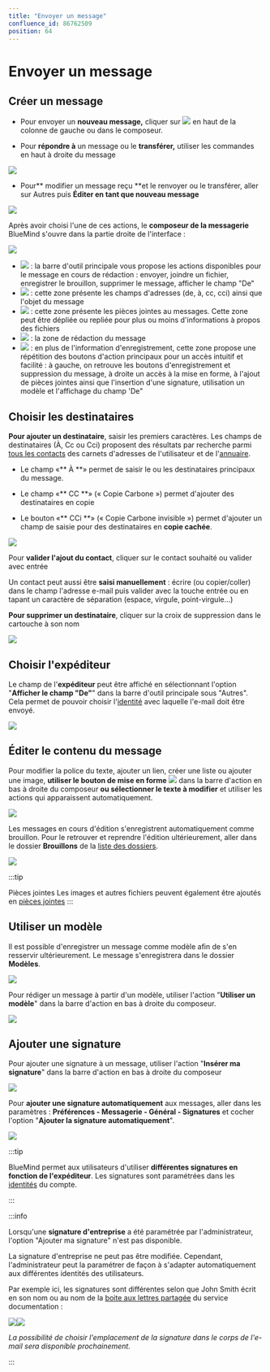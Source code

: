 ```yaml
---
title: "Envoyer un message"
confluence_id: 86762509
position: 64
---
```

# Envoyer un message


## Créer un message

- Pour envoyer un **nouveau message,** cliquer sur ![](../../attachments/86762509/86764424.png) en haut de la colonne de gauche ou dans le composeur.


- Pour **répondre à** un message ou le **transférer,** utiliser les commandes en haut à droite du message


![](../../attachments/86762509/86764423.png)


- Pour** modifier un message reçu **et le renvoyer ou le transférer, aller sur Autres puis **Éditer en tant que nouveau message**


![](../../attachments/86762509/86764422.png)


Après avoir choisi l'une de ces actions, le **composeur de la messagerie** BlueMind s'ouvre dans la partie droite de l'interface :

![](../../attachments/86762509/86764421.png)


- ![](../../attachments/86762509/86764453.png) : la barre d'outil principale vous propose les actions disponibles pour le message en cours de rédaction : envoyer, joindre un fichier, enregistrer le brouillon, supprimer le message, afficher le champ "De"
- ![](../../attachments/86762509/86764452.png) : cette zone présente les champs d'adresses (de, à, cc, cci) ainsi que l'objet du message
- ![](../../attachments/86762509/86764451.png) : cette zone présente les pièces jointes au messages. Cette zone peut être dépliée ou repliée pour plus ou moins d'informations à propos des fichiers
- ![](../../attachments/86762509/86764450.png) : la zone de rédaction du message
- ![](../../attachments/86762509/86764449.png) : en plus de l'information d'enregistrement, cette zone propose une répétition des boutons d'action principaux pour un accès intuitif et facilité : à gauche, on retrouve les boutons d'enregistrement et suppression du message, à droite un accès à la mise en forme, à l'ajout de pièces jointes ainsi que l'insertion d'une signature, utilisation un modèle et l'affichage du champ 'De"


## Choisir les destinataires

**Pour ajouter un destinataire**, saisir les premiers caractères. Les champs de destinataires (À, Cc ou Cci) proposent des résultats par recherche parmi [tous les contacts](https://forge.bluemind.net/confluence/pages/viewpage.action?pageId=86743918#id-.D%C3%A9couvrirlescontactsvBM4-Identifierlestypesdecontacts) des carnets d'adresses de l'utilisateur et de l'[annuaire](https://forge.bluemind.net/confluence/pages/viewpage.action?pageId=86744314#id-.G%C3%A9rerlescarnetsd%27adressespartag%C3%A9svBM4-Utiliserl%27Annuaireannuaire).

- Le champ «** À **» permet de saisir le ou les destinataires principaux du message.

- Le champ «** CC **» (« Copie Carbone ») permet d'ajouter des destinataires en copie
- Le bouton «** CCi **» (« Copie Carbone invisible ») permet d'ajouter un champ de saisie pour des destinataires en **copie cachée**.


![](../../attachments/86762509/86764420.png)


Pour **valider l'ajout du contact**, cliquer sur le contact souhaité ou valider avec entrée


Un contact peut aussi être **saisi manuellement** : écrire (ou copier/coller) dans le champ l'adresse e-mail puis valider avec la touche entrée ou en tapant un caractère de séparation (espace, virgule, point-virgule...)


**Pour supprimer un destinataire**, cliquer sur la croix de suppression dans le cartouche à son nom

![](../../attachments/86762509/86764419.png)

## Choisir l'expéditeur

Le champ de l'**expéditeur** peut être affiché en sélectionnant l'option "**Afficher le champ "De"**" dans la barre d'outil principale sous "Autres". Cela permet de pouvoir choisir l'[identité](/Guide_de_l_utilisateur/La_messagerie_4.7/Gérer_les_identités_du_compte/) avec laquelle l'e-mail doit être envoyé.


![](../../attachments/86762509/86764418.png)


## Éditer le contenu du message


Pour modifier la police du texte, ajouter un lien, créer une liste ou ajouter une image, **utiliser le bouton de mise en forme** ![](../../attachments/86762509/86764409.png) dans la barre d'action en bas à droite du composeur **ou sélectionner le texte à modifier** et utiliser les actions qui apparaissent automatiquement.

![](../../attachments/86762509/86764417.png)


Les messages en cours d'édition s'enregistrent automatiquement comme brouillon. Pour le retrouver et reprendre l'édition ultérieurement, aller dans le dossier **Brouillons** de la [liste des dossiers](/Guide_de_l_utilisateur/La_messagerie_4.7/Organiser_les_dossiers/).

![](../../attachments/86762509/86764416.png)


:::tip

Pièces jointes
Les images et autres fichiers peuvent également être ajoutés en [pièces jointes](/Guide_de_l_utilisateur/La_messagerie_4.7/Ajouter_des_pièces_jointes/)
:::

## Utiliser un modèle

Il est possible d'enregistrer un message comme modèle afin de s'en resservir ultérieurement. Le message s'enregistrera dans le dossier **Modèles**.

![](../../attachments/86762509/86764415.png)


Pour rédiger un message à partir d'un modèle, utiliser l'action "**Utiliser un modèle**" dans la barre d'action en bas à droite du composeur.

![](../../attachments/86762509/86764414.png)


## Ajouter une signature

Pour ajouter une signature à un message, utiliser l'action "**Insérer ma signature**" dans la barre d'action en bas à droite du composeur

![](../../attachments/86762509/86764413.png)


Pour **ajouter une signature automatiquement** aux messages, aller dans les paramètres : **Préférences - Messagerie - Général - Signatures** et cocher l'option "**Ajouter la signature automatiquement**".

![](../../attachments/86762509/86764412.png)


:::tip

BlueMind permet aux utilisateurs d'utiliser **différentes signatures en fonction de l'expéditeur**. Les signatures sont paramétrées dans les [identités](/Guide_de_l_utilisateur/La_messagerie_4.7/Gérer_les_identités_du_compte/) du compte.

:::


:::info

Lorsqu'une **signature d'entreprise** a été paramétrée par l'administrateur, l'option "Ajouter ma signature" n'est pas disponible.

La signature d'entreprise ne peut pas être modifiée. Cependant, l'administrateur peut la paramétrer de façon à s'adapter automatiquement aux différentes identités des utilisateurs.

Par exemple ici, les signatures sont différentes selon que John Smith écrit en son nom ou au nom de la [boite aux lettres partagée](/Guide_de_l_utilisateur/La_messagerie_4.7/Utiliser_une_messagerie_partagée/) du service documentation :

![](../../attachments/86762509/86764411.png)![](../../attachments/86762509/86764410.png)


*La possibilité de choisir l'emplacement de la signature dans le corps de l'e-mail sera disponible prochainement.*

:::


